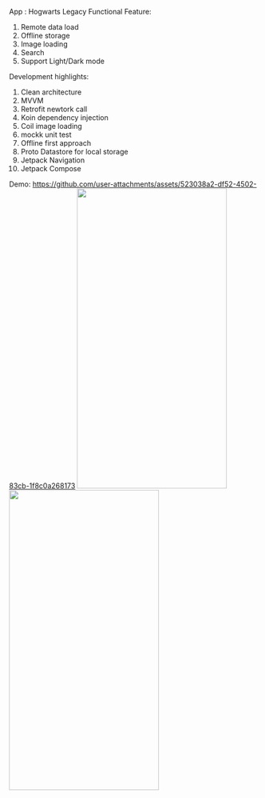 App : Hogwarts Legacy
Functional Feature: 
  1. Remote data load
  2. Offline storage
  3. Image loading
  4. Search
  5. Support Light/Dark mode

Development highlights:
  1. Clean architecture
  2. MVVM
  3. Retrofit newtork call
  4. Koin dependency injection
  5. Coil image loading
  6. mockk unit test
  7. Offline first approach
  8. Proto Datastore for local storage
  9. Jetpack Navigation
  10. Jetpack Compose

Demo:
https://github.com/user-attachments/assets/523038a2-df52-4502-83cb-1f8c0a268173
<img src="https://github.com/user-attachments/assets/cb5b3bd0-1fc6-4660-b0d7-42947a81605e"  width="300" height="600">
<img src="https://github.com/user-attachments/assets/a26d0825-f0fe-4c73-afee-4c707f175d8d"  width="300" height="600">


